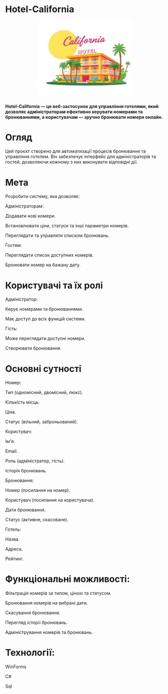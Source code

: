 # Hotel-California
<p align="center">
  <img src="HotelCalifornia/assets/photo_2025-03-15_13-57-30__1___3_-removebg-preview.png" alt="HotelCalifornia Interface" width="300"/>
</p>

#### Hotel-California — це веб-застосунок для управління готелями, який дозволяє адміністраторам ефективно керувати номерами та бронюваннями, а користувачам — зручно бронювати номери онлайн.

#  Огляд
Цей проєкт створено для автоматизації процесів бронювання та управління готелем. Він забезпечує інтерфейс для адміністраторів та гостей, дозволяючи кожному з них виконувати відповідні дії.

#  Мета
Розробити систему, яка дозволяє:

Адміністраторам:

  Додавати нові номери.

  Встановлювати ціни, статуси та інші параметри номерів.

  Переглядати та управляти списком бронювань.

Гостям:

  Переглядати список доступних номерів.

  Бронювати номер на бажану дату.

#  Користувачі та їх ролі
Адміністратор:

  Керує номерами та бронюваннями.

  Має доступ до всіх функцій системи.

Гість:

  Може переглядати доступні номери.

  Створювати бронювання.

#  Основні сутності
Номер:

  Тип (одномісний, двомісний, люкс).

  Кількість місць.

  Ціна.

  Статус (вільний, заброньований).

Користувач:

  Ім'я.

  Email.

  Роль (адміністратор, гість).

  Історія бронювань.

Бронювання:

  Номер (посилання на номер).

  Користувач (посилання на користувача).

  Дати бронювання.

  Статус (активне, скасоване).

Готель:

  Назва.

  Адреса.

  Рейтинг.

#  Функціональні можливості:

Фільтрація номерів за типом, ціною та статусом.

Бронювання номерів на вибрані дати.

Скасування бронювання.

Перегляд історії бронювань.

Адміністрування номерів та бронювань.

#  Технології:

WinForms

C#

Sql
